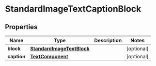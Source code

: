 # StandardImageTextCaptionBlock

## Properties
Name | Type | Description | Notes
------------ | ------------- | ------------- | -------------
**block** | [**StandardImageTextBlock**](StandardImageTextBlock.md) |  |  [optional]
**caption** | [**TextComponent**](TextComponent.md) |  |  [optional]
